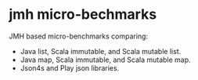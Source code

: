 # jmh micro-bechmarks

JMH based micro-benchmarks comparing:
  * Java list, Scala immutable, and Scala mutable list. 
  * Java map, Scala immutable, and Scala mutable map. 
  * Json4s and Play json libraries. 

